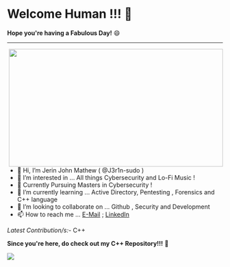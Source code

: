 # Welcome Human !!! 👋

**Hope you're having a Fabulous Day!** 😄
- - - -

<img src="https://user-images.githubusercontent.com/71806917/113606471-b1930e00-9665-11eb-9b06-6b214bf67b5f.gif" align="right" height="275" width="500">

- 👋 Hi, I’m Jerin John Mathew ( @J3r1n-sudo )
- 👀 I’m interested in ... All things Cybersecurity and Lo-Fi Music !
- 📝 Currently Pursuing Masters in Cybersecurity !
- 🌱 I’m currently learning ... Active Directory, Pentesting , Forensics and C++ language
- 💞️ I’m looking to collaborate on ... Github , Security and Development
- 📫 How to reach me ... [E-Mail](jerinjohnmathew200060@gmail.com) ; [LinkedIn](https://www.linkedin.com/in/jerin-john-mathew-7a20b7134)


*Latest Contribution/s:-*  C++

**Since you're here, do check out my C++ Repository!!!** 🙂 

![](https://komarev.com/ghpvc/?username=J3r1n-sudo&label=👁️+PROFILE+VIEWS&color=brightgreen)

<!---
J3r1n-sudo/J3r1n-sudo is a ✨ special ✨ repository because its `README.md` (this file) appears on your GitHub profile.
You can click the Preview link to take a look at your changes.  other gif links : **https://media.giphy.com/media/fwbZnTftCXVocKzfxR/giphy.gif**
--->

